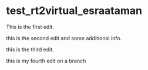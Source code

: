 # test_rt2virtual_esraataman

This is the first edit.

this is the second edit and some additional info.

this is the third edit.

this is my fourth edit on a branch
